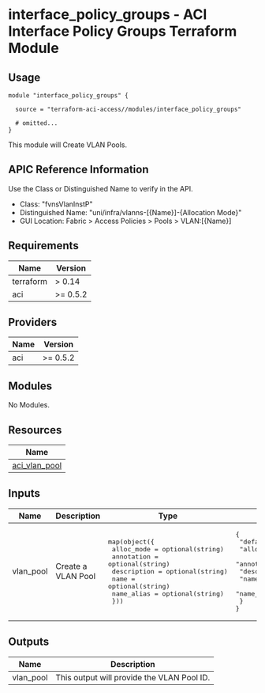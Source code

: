 # interface_policy_groups - ACI Interface Policy Groups Terraform Module

## Usage

```hcl
module "interface_policy_groups" {

  source = "terraform-aci-access//modules/interface_policy_groups"

  # omitted...
}
```

This module will Create VLAN Pools.

## APIC Reference Information

Use the Class or Distinguished Name to verify in the API.

* Class: "fvnsVlanInstP"
* Distinguished Name: "uni/infra/vlanns-[{Name}]-{Allocation Mode}"
* GUI Location: Fabric > Access Policies > Pools > VLAN:[{Name}]

<!-- BEGINNING OF PRE-COMMIT-TERRAFORM DOCS HOOK -->
## Requirements

| Name | Version |
|------|---------|
| terraform | > 0.14 |
| aci | >= 0.5.2 |

## Providers

| Name | Version |
|------|---------|
| aci | >= 0.5.2 |

## Modules

No Modules.

## Resources

| Name |
|------|
| [aci_vlan_pool](https://registry.terraform.io/providers/ciscodevnet/aci/0.5.2/docs/resources/vlan_pool) |

## Inputs

| Name | Description | Type | Default | Required |
|------|-------------|------|---------|:--------:|
| vlan\_pool | Create a VLAN Pool | <pre>map(object({<br>    alloc_mode  = optional(string)<br>    annotation  = optional(string)<br>    description = optional(string)<br>    name        = optional(string)<br>    name_alias  = optional(string)<br>  }))</pre> | <pre>{<br>  "default": {<br>    "alloc_mode": "static",<br>    "annotation": "",<br>    "description": "",<br>    "name": "access",<br>    "name_alias": ""<br>  }<br>}</pre> | no |

## Outputs

| Name | Description |
|------|-------------|
| vlan\_pool | This output will provide the VLAN Pool ID. |
<!-- END OF PRE-COMMIT-TERRAFORM DOCS HOOK -->
